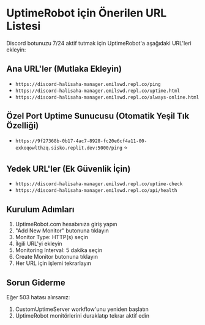 
# UptimeRobot için Önerilen URL Listesi

Discord botunuzu 7/24 aktif tutmak için UptimeRobot'a aşağıdaki URL'leri ekleyin:

## Ana URL'ler (Mutlaka Ekleyin)
- `https://discord-halisaha-manager.emilswd.repl.co/ping`
- `https://discord-halisaha-manager.emilswd.repl.co/uptime.html`
- `https://discord-halisaha-manager.emilswd.repl.co/always-online.html`

## Özel Port Uptime Sunucusu (Otomatik Yeşil Tık Özelliği)
- `https://9f27368b-0b17-4ac7-8928-fc20e6cf4a11-00-exkoqowlthzq.sisko.replit.dev:5000/ping` ⭐

## Yedek URL'ler (Ek Güvenlik İçin)
- `https://discord-halisaha-manager.emilswd.repl.co/uptime-check`
- `https://discord-halisaha-manager.emilswd.repl.co/api/health`

## Kurulum Adımları
1. UptimeRobot.com hesabınıza giriş yapın
2. "Add New Monitor" butonuna tıklayın
3. Monitor Type: HTTP(s) seçin
4. İlgili URL'yi ekleyin
5. Monitoring Interval: 5 dakika seçin
6. Create Monitor butonuna tıklayın
7. Her URL için işlemi tekrarlayın

## Sorun Giderme
Eğer 503 hatası alırsanız:
1. CustomUptimeServer workflow'unu yeniden başlatın
2. UptimeRobot monitörlerini duraklatıp tekrar aktif edin
